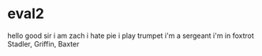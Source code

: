 # eval2
hello good sir
i am zach
i hate pie
i play trumpet
i'm a sergeant
i'm in foxtrot
Stadler, Griffin, Baxter
